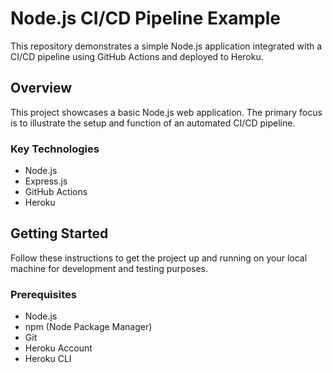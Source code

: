 # Node.js CI/CD Pipeline Example

This repository demonstrates a simple Node.js application integrated with a CI/CD pipeline using GitHub Actions and deployed to Heroku.

## Overview

This project showcases a basic Node.js web application. The primary focus is to illustrate the setup and function of an automated CI/CD pipeline.

### Key Technologies

- Node.js
- Express.js
- GitHub Actions
- Heroku

## Getting Started

Follow these instructions to get the project up and running on your local machine for development and testing purposes.

### Prerequisites

- Node.js
- npm (Node Package Manager)
- Git
- Heroku Account
- Heroku CLI
